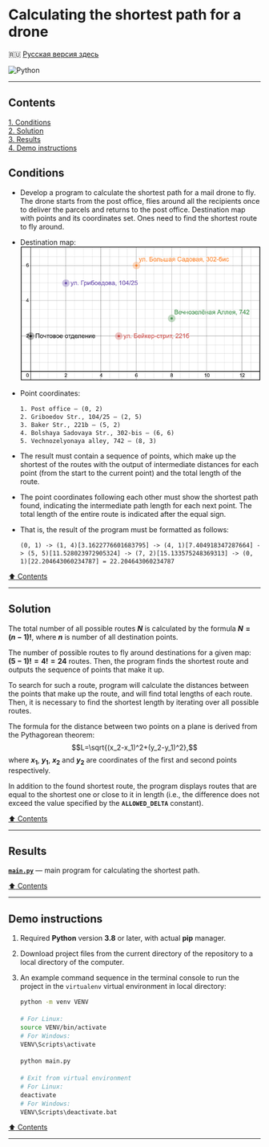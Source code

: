 # Calculating the shortest path for a drone #

:ru: [Русская версия здесь](README_RU.md)

![Python](https://img.shields.io/badge/python-3670A0?style=plastic&logo=python&logoColor=ffdd54)

----

## Contents ##

[1. Conditions](#conditions)    
[2. Solution](#solution)    
[3. Results](#results)    
[4. Demo instructions](#demo-instructions)    

## Conditions ##

- Develop a program to calculate the shortest path for a mail drone to fly. The
drone starts from the post office, flies around all the recipients once to
deliver the parcels and returns to the post office. Destination map with points
and its coordinates set. Ones need to find the shortest route to fly around.

- Destination map:    
![Destination map](ADDS/addresses_map.png)

- Point coordinates:

    ```text
    1. Post office – (0, 2)
    2. Griboedov Str., 104/25 – (2, 5)
    3. Baker Str., 221b – (5, 2)
    4. Bolshaya Sadovaya Str., 302-bis – (6, 6)
    5. Vechnozelyonaya alley, 742 – (8, 3)
    ```

- The result must contain a sequence of points, which make up the shortest of
the routes with the output of intermediate distances for each point (from the
start to the current point) and the total length of the route.

- The point coordinates following each other must show the shortest path found,
indicating the intermediate path length for each next point. The total length of
the entire route is indicated after the equal sign.

- That is, the result of the program must be formatted as follows:

    ```text
    (0, 1) -> (1, 4)[3.1622776601683795] -> (4, 1)[7.404918347287664] -> (5, 5)[11.528023972905324] -> (7, 2)[15.133575248369313] -> (0, 1)[22.204643060234787] = 22.204643060234787
    ```

[:arrow_up: Contents](#contents)

----

## Solution ##

The total number of all possible routes **$N$** is calculated by the formula
**$N=(n-1)!$**, where **$n$** is number of all destination points.

The number of possible routes to fly around destinations for a given map:
**$(5-1)! = 4! = 24$** routes. Then, the program finds the shortest route and
outputs the sequence of points that make it up.

To search for such a route, program will calculate the distances between the
points that make up the route, and will find total lengths of each route. Then,
it is necessary to find the shortest length by iterating over all possible
routes.

The formula for the distance between two points on a plane is derived from the
Pythagorean theorem: $$L=\sqrt{(x_2-x_1)^2+(y_2-y_1)^2},$$ where **$x_1$**,
**$y_1$**, **$x_2$** and **$y_2$** are coordinates of the first and
second points respectively.

In addition to the found shortest route, the program displays routes that are
equal to the shortest one or close to it in length (i.e., the difference does
not exceed the value specified by the **`ALLOWED_DELTA`** constant).

[:arrow_up: Contents](#contents)

----

## Results ##

[**`main.py`**](main.py)&nbsp;&mdash; main program for calculating the shortest
path.

[:arrow_up: Contents](#contents)

----

## Demo instructions ##

1. Required **Python** version **3.8** or later, with actual **pip** manager.
2. Download project files from the current directory of the repository to a
local directory of the computer.
3. An example command sequence in the terminal console to run the project in the
`virtualenv` virtual environment in local directory:

    ```bash
    python -m venv VENV

    # For Linux:
    source VENV/bin/activate
    # For Windows:
    VENV\Scripts\activate

    python main.py

    # Exit from virtual environment
    # For Linux:
    deactivate
    # For Windows:
    VENV\Scripts\deactivate.bat
    ```

[:arrow_up: Contents](#contents)

----
